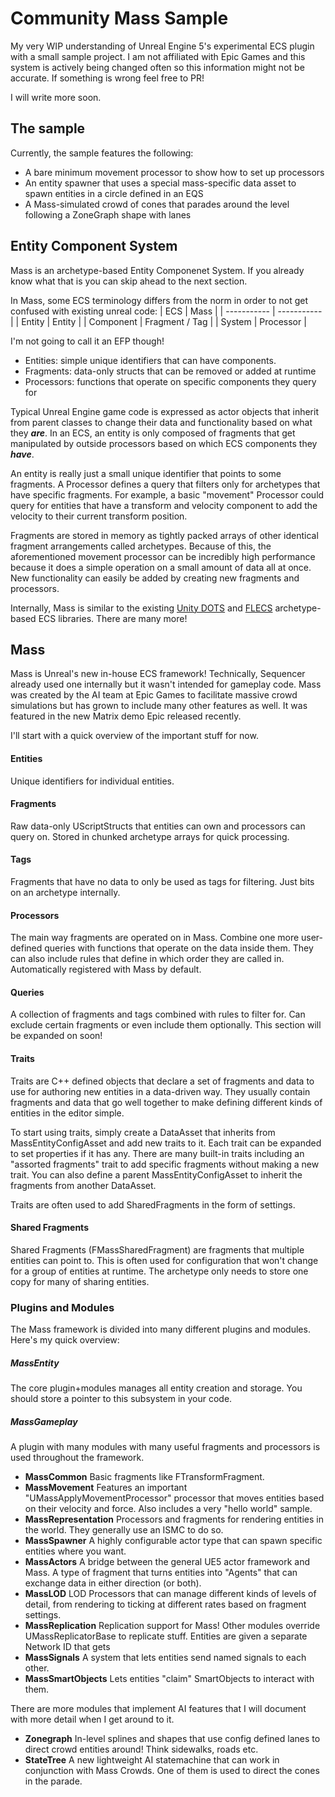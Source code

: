 # Community Mass Sample
My very WIP understanding of Unreal Engine 5's experimental ECS plugin with a small sample project. I am not affiliated with Epic Games and this system is actively being changed often so this information might not be accurate.
If something is wrong feel free to PR!

I will write more soon.

## The sample 
Currently, the sample features the following:

- A bare minimum movement processor to show how to set up processors
- An entity spawner that uses a special mass-specific data asset to spawn entities in a circle defined in an EQS
- A Mass-simulated crowd of cones that parades around the level following a ZoneGraph shape with lanes



## Entity Component System
Mass is an archetype-based Entity Componenet System. If you already know what that is you can skip ahead to the next section.

In Mass, some ECS terminology differs from the norm in order to not get confused with existing unreal code:
| ECS | Mass |
| ----------- | ----------- |
| Entity | Entity |
| Component | Fragment / Tag | 
| System | Processor | 

I'm not going to call it an EFP though!

- Entities: simple unique identifiers that can have components.
- Fragments: data-only structs that can be removed or added at runtime
- Processors: functions that operate on specific components they query for

Typical Unreal Engine game code is expressed as actor objects that inherit from parent classes to change their data and functionality based on what they ***are***. 
In an ECS, an entity is only composed of fragments that get manipulated by outside processors based on which ECS components they ***have***. 

An entity is really just a small unique identifier that points to some fragments. A Processor defines a query that filters only for archetypes that have specific fragments. For example, a basic "movement" Processor could query for entities that have a transform and velocity component to add the velocity to their current transform position. 

Fragments are stored in memory as tightly packed arrays of other identical fragment arrangements called archetypes. Because of this, the aforementioned movement processor can be incredibly high performance because it does a simple operation on a small amount of data all at once. New functionality can easily be added by creating new fragments and processors.

Internally, Mass is similar to the existing [Unity DOTS](https://docs.unity3d.com/Packages/com.unity.entities@0.17/manual/index.html) and [FLECS](https://github.com/SanderMertens/flecs) archetype-based ECS libraries. There are many more!



## Mass

Mass is Unreal's new in-house ECS framework! Technically, Sequencer already used one internally but it wasn't intended for gameplay code. Mass was created by the AI team at Epic Games to facilitate massive crowd simulations but has grown to include many other features as well. It was featured in the new Matrix demo Epic released recently.

I'll start with a quick overview of the important stuff for now. 

#### Entities
Unique identifiers for individual entities.
#### Fragments
Raw data-only UScriptStructs that entities can own and processors can query on. Stored in chunked archetype arrays for quick processing.
#### Tags
Fragments that have no data to only be used as tags for filtering. Just bits on an archetype internally.
#### Processors
The main way fragments are operated on in Mass. Combine one more user-defined queries with functions that operate on the data inside them. They can also include rules that define in which order they are called in. Automatically registered with Mass by default. 
#### Queries
A collection of fragments and tags combined with rules to filter for. Can exclude certain fragments or even include them optionally. This section will be expanded on soon!


#### Traits

Traits are C++ defined objects that declare a set of fragments and data to use for authoring new entities in a data-driven way. They usually contain fragments and data that go well together to make defining different kinds of entities in the editor simple. 

To start using traits, simply create a DataAsset that inherits from 
MassEntityConfigAsset and add new traits to it. Each trait can be expanded to set properties if it has any. There are many built-in traits including an "assorted fragments" trait to add specific fragments without making a new trait. You can also define a parent MassEntityConfigAsset to inherit the fragments from another DataAsset.

Traits are often used to add SharedFragments in the form of settings.

#### Shared Fragments

Shared Fragments (FMassSharedFragment) are fragments that multiple entities can point to. This is often used for configuration that won't change for a group of entities at runtime. The archetype only needs to store one copy for many of sharing entities.

### Plugins and Modules
The Mass framework is divided into many different plugins and modules. Here's my quick overview:
##### MassEntity
The core plugin+modules manages all entity creation and storage. You should store a pointer to this subsystem in your code.
##### MassGameplay 
A plugin with many modules with many useful fragments and processors is used throughout the framework. 
- **MassCommon**
Basic fragments like FTransformFragment.
- **MassMovement**
Features an important "UMassApplyMovementProcessor" processor that moves entities based on their velocity and force. Also includes a very "hello world" sample.
- **MassRepresentation**
Processors and fragments for rendering entities in the world. They generally use an ISMC to do so.
- **MassSpawner** 
A highly configurable actor type that can spawn specific entities where you want. 
- **MassActors**
A bridge between the general UE5 actor framework and Mass. A type of fragment that turns entities into "Agents" that can exchange data in either direction (or both).
- **MassLOD**
LOD Processors that can manage different kinds of levels of detail, from rendering to ticking at different rates based on fragment settings.
- **MassReplication**
Replication support for Mass! Other modules override UMassReplicatorBase to replicate stuff. Entities are given a separate Network ID that gets
- **MassSignals** 
A system that lets entities send named signals to each other.
- **MassSmartObjects** 
Lets entities "claim" SmartObjects to interact with them.

There are more modules that implement AI features that I will document with more detail when I get around to it.

- **Zonegraph**
In-level splines and shapes that use config defined lanes to direct crowd entities around! Think sidewalks, roads etc.
- **StateTree**
A new lightweight AI statemachine that can work in conjunction with Mass Crowds. One of them is used to direct the cones in the parade.







